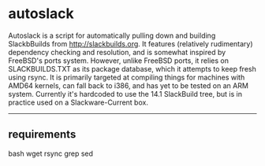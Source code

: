 # autoslack
Autoslack is a script for automatically pulling down and building SlackbBuilds from http://slackbuilds.org.
It features (relatively rudimentary) dependency checking and resolution, and is somewhat inspired by FreeBSD's ports 
system. However, unlike FreeBSD ports, it relies on SLACKBUILDS.TXT as its package database, which it attempts to 
keep fresh using rsync. 
It is primarily targeted at compiling things for machines with AMD64 kernels, can fall back to i386, and has yet to 
be tested on an ARM system. 
Currently it's hardcoded to use the 14.1 SlackBuild tree, but is in practice used on a Slackware-Current box. 

--------------
requirements
--------------

bash
wget
rsync
grep 
sed



